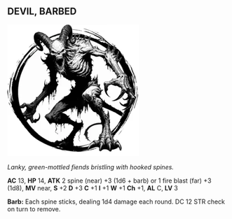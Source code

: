 ## DEVIL, BARBED

![](images/devil-barbed.webp)

_Lanky, green-mottled fiends bristling with hooked spines._

**AC** 13, **HP** 14, **ATK** 2 spine (near) +3 (1d6 + barb) or 1 fire blast (far) +3 (1d8), **MV** near, **S** +2 **D** +3 **C** +1 **I** +1 **W** +1 **Ch** +1, **AL** C, **LV** 3

**Barb:** Each spine sticks, dealing 1d4 damage each round. DC 12 STR check on turn to remove.

